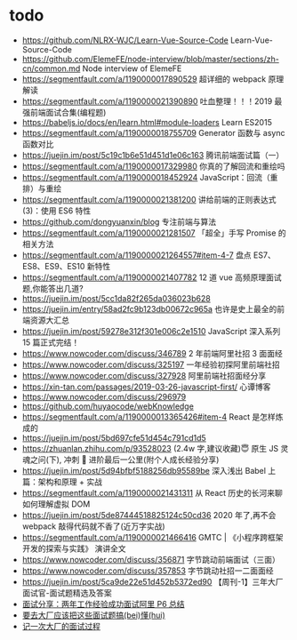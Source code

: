 # todo

- https://github.com/NLRX-WJC/Learn-Vue-Source-Code Learn-Vue-Source-Code
- https://github.com/ElemeFE/node-interview/blob/master/sections/zh-cn/common.md Node interview of ElemeFE
- https://segmentfault.com/a/1190000017890529 超详细的 webpack 原理解读
- https://segmentfault.com/a/1190000021390890 吐血整理！！！2019 最强前端面试合集(编程题)
- https://babeljs.io/docs/en/learn.html#module-loaders Learn ES2015
- https://segmentfault.com/a/1190000018755709 Generator 函数与 async 函数对比
- https://juejin.im/post/5c19c1b6e51d451d1e06c163 腾讯前端面试篇（一）
- https://segmentfault.com/a/1190000017329980 你真的了解回流和重绘吗
- https://segmentfault.com/a/1190000018452924 JavaScript：回流（重排）与重绘
- https://segmentfault.com/a/1190000021381200 讲给前端的正则表达式(3)：使用 ES6 特性
- https://github.com/dongyuanxin/blog 专注前端与算法
- https://segmentfault.com/a/1190000021281507 「超全」手写 Promise 的相关方法
- https://segmentfault.com/a/1190000021264557#item-4-7 盘点 ES7、ES8、ES9、ES10 新特性
- https://segmentfault.com/a/1190000021407782 12 道 vue 高频原理面试题,你能答出几道?
- https://juejin.im/post/5cc1da82f265da036023b628
- https://juejin.im/entry/58ad2fc9b123db00672c965a 也许是史上最全的前端资源大汇总
- https://juejin.im/post/59278e312f301e006c2e1510 JavaScript 深入系列 15 篇正式完结！
- https://www.nowcoder.com/discuss/346789 2 年前端阿里社招 3 面面经
- https://www.nowcoder.com/discuss/325197 一年经验初探阿里前端社招
- https://www.nowcoder.com/discuss/327928 阿里前端社招面经分享
- https://xin-tan.com/passages/2019-03-26-javascript-first/ 心谭博客
- https://www.nowcoder.com/discuss/296979
- https://github.com/huyaocode/webKnowledge
- https://segmentfault.com/a/1190000013365426#item-4 React 是怎样炼成的
- https://juejin.im/post/5bd697cfe51d454c791cd1d5
- https://zhuanlan.zhihu.com/p/93528023 (2.4w 字,建议收藏)😇 原生 JS 灵魂之问(下), 冲刺 🚀 进阶最后一公里(附个人成长经验分享)
- https://juejin.im/post/5d94bfbf5188256db95589be 深入浅出 Babel 上篇：架构和原理 + 实战
- https://segmentfault.com/a/1190000021431311 从 React 历史的长河来聊如何理解虚拟 DOM
- https://juejin.im/post/5de87444518825124c50cd36 2020 年了,再不会 webpack 敲得代码就不香了(近万字实战)
- https://segmentfault.com/a/1190000021466416 GMTC | 《小程序跨框架开发的探索与实践》 演讲全文
- https://www.nowcoder.com/discuss/356871 字节跳动前端面试（三面）
- https://www.nowcoder.com/discuss/357853 字节跳动社招一二面面经
- https://juejin.im/post/5ca9de22e51d452b5372ed90 【周刊-1】三年大厂面试官-面试题精选及答案
- [面试分享：两年工作经验成功面试阿里 P6 总结](https://juejin.im/post/5d690c726fb9a06b155dd40d#heading-132)
- [要去大厂应该把这些面试题搞(bei)懂(hui)](https://segmentfault.com/a/1190000021519901)
- [记一次大厂的面试过程](https://juejin.im/post/5db556376fb9a0207a6ddce7#heading-33)
